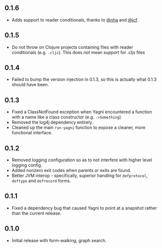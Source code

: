 ## 0.1.6
 * Adds support to reader conditionals, thanks to [@nha](https://github.com/nha) and [@jcf](https://github.com/jcf).

## 0.1.5
 * Do not throw on Clojure projects containing files with reader conditionals (e.g. `.cljc`). This does *not* mean support for .cljs files

## 0.1.4
 * Failed to bump the version injection in 0.1.3, so this is actually what 0.1.3 should have been.

## 0.1.3
 * Fixed a ClassNotFound exception when Yagni encountered a function with a name like a class constructor (e.g. `->Something`)
 * Removed the log4j dependency entirely.
 * Cleaned up the main `run-yagni` function to expose a cleaner, more functional interface.

## 0.1.2
 * Removed logging configuration so as to not interfere with higher level
 logging config.
 * Added nonzero exit codes when parents or exits are found.
 * Better JVM interop - specifically, superior handling for `defprotocol`,
 `deftype` and `defrecord` forms.

## 0.1.1
 * Fixed a dependency bug that caused Yagni to point at a snapshot rather 
 than the current release.

## 0.1.0
 * Initial release with form-walking, graph search.
